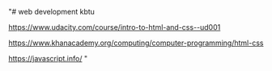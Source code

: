 "# web development kbtu

https://www.udacity.com/course/intro-to-html-and-css--ud001

https://www.khanacademy.org/computing/computer-programming/html-css

https://javascript.info/
" 
